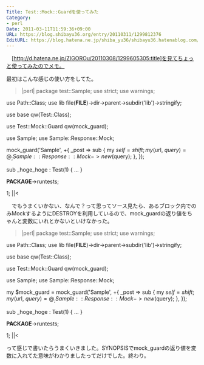 ```yaml
---
Title: Test::Mock::Guardを使ってみた
Category:
- perl
Date: 2011-03-11T11:59:36+09:00
URL: https://blog.shibayu36.org/entry/20110311/1299812376
EditURL: https://blog.hatena.ne.jp/shiba_yu36/shibayu36.hatenablog.com/atom/entry/12704591929888038997
---
```


　[http://d.hatena.ne.jp/ZIGOROu/20110308/1299605305:title]を見てちょっと使ってみたのでメモ。

最初はこんな感じの使い方をしてた。
>|perl|
package test::Sample;
use strict;
use warnings;

use Path::Class;
use lib file(__FILE__)->dir->parent->subdir('lib')->stringify;

use base qw(Test::Class);

use Test::Mock::Guard qw(mock_guard);

use Sample;
use Sample::Response::Mock;

mock_guard('Sample', +{
    _post => sub {
        my $self = shift;
        my ($url, $query) = @_;
        Sample::Response::Mock->new($query);
    },
});

sub _hoge_hoge : Test(1) {
    ...
}

__PACKAGE__->runtests;

1;
||<

　でもうまくいかない、なんで？って思ってソース見たら、あるブロック内でのみMockするようにDESTROYを利用しているので、mock_guardの返り値をちゃんと変数にいれとかないといけなかった。

>|perl|
package test::Sample;
use strict;
use warnings;

use Path::Class;
use lib file(__FILE__)->dir->parent->subdir('lib')->stringify;

use base qw(Test::Class);

use Test::Mock::Guard qw(mock_guard);

use Sample;
use Sample::Response::Mock;

my $mock_guard = mock_guard('Sample', +{
    _post => sub {
        my $self = shift;
        my ($url, $query) = @_;
        Sample::Response::Mock->new($query);
    },
});

sub _hoge_hoge : Test(1) {
    ...
}

__PACKAGE__->runtests;

1;
||<

って感じで書いたらうまくいきました。SYNOPSISでmock_guardの返り値を変数に入れてた意味がわかりましたってだけでした。終わり。
